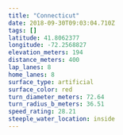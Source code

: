 ```yaml
---
title: "Connecticut"
date: 2018-09-30T09:03:04.710Z
tags: []
latitude: 41.8062377
longitude: -72.2568827
elevation_meters: 194
distance_meters: 400
lap_lanes: 8
home_lanes: 8
surface_type: artificial
surface_color: red
turn_diameter_meters: 72.64
turn_radius_b_meters: 36.51
speed_rating: 28.21
steeple_water_location: inside
---
```


